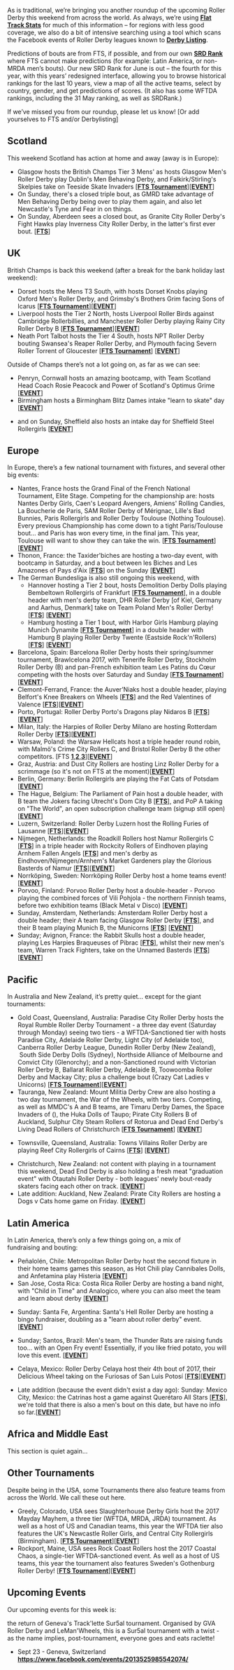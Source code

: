 <html><body><p class="p1"><span class="s1">As is traditional, we’re bringing you another roundup of the upcoming Roller Derby this weekend from across the world. As always, we’re using <a href="http://flattrackstats.com/"><span class="s2"><b>Flat Track Stats</b></span></a> for much of this information – for regions with less good coverage, we also do a bit of intensive searching using a tool which scans the Facebook events of Roller Derby leagues known to <strong><a href="http://derbylisting.com/dl/grid/">Derby Listing</a></strong>.</span></p>
<p class="p1"><span class="s1">Predictions of bouts are from FTS, if possible, and from our own <strong><a href="http://aoanla.pythonanywhere.com/SRDRankv2.html">SRD Rank</a></strong> where FTS cannot make predictions (for example: Latin America, or non-MRDA men’s bouts). Our new SRD Rank for June is out – the fourth for this year, with this years’ redesigned interface, allowing you to browse historical rankings for the last 10 years, view a map of all the active teams, select by country, gender, and get predictions of scores. (It also has some WFTDA rankings, including the 31 May ranking, as well as SRDRank.)</span></p>
<p class="p1"><span class="s1">If we’ve missed you from our roundup, please let us know! [Or add yourselves to FTS and/or Derbylisting]</span></p>

<h2 class="p2"><span class="s1"><b>Scotland</b></span></h2>
<p class="p2">This weekend Scotland has action at home and away (away is in Europe):</p>

<ul>
	<li class="p2">Glasgow hosts the British Champs Tier 3 Mens' as hosts Glasgow Men's Roller Derby play Dublin's Men Behaving Derby, and Falkirk/Stirling's Skelpies take on Teeside Skate Invaders [<a href="http://flattrackstats.com/tournaments/88824/overview"><strong>FTS Tournament</strong></a>][<a href="https://www.facebook.com/events/133440747209468/?"><strong>EVENT</strong></a>]</li>
	<li class="p2">On Sunday, there's a closed triple bout, as GMRD take advantage of Men Behaving Derby being over to play them again, and also let Newcastle's Tyne and Fear in on things.</li>
	<li class="p2">On Sunday, Aberdeen sees a closed bout, as Granite City Roller Derby's Fight Hawks play Inverness City Roller Derby, in the latter's first ever bout. [<a href="http://flattrackstats.com/bouts/95087"><strong>FTS</strong></a>]</li>
</ul>
<h2 class="p1">UK</h2>
<p class="p1"><span class="s1">British Champs is back this weekend (after a break for the bank holiday last weekend):</span></p>

<ul>
	<li class="p1">Dorset hosts the Mens T3 South, with hosts Dorset Knobs playing Oxford Men's Roller Derby, and Grimsby's Brothers Grim facing Sons of Icarus [<a href="http://flattrackstats.com/tournaments/88824/overview"><strong>FTS Tournament</strong></a>][<a href="https://www.facebook.com/events/614882472051472/"><strong>EVENT</strong></a>]</li>
	<li class="p1">Liverpool hosts the Tier 2 North, hosts Liverpool Roller Birds against Cambridge Rollerbillies, and Manchester Roller Derby playing Rainy City Roller Derby B [<a href="http://flattrackstats.com/tournaments/88819/overview"><strong>FTS Tournament</strong></a>][<a href="https://www.facebook.com/events/160436327783743/"><strong>EVENT</strong></a>]</li>
	<li class="p1">Neath Port Talbot hosts the Tier 4 South, hosts NPT Roller Derby bouting Swansea's Reaper Roller Derby, and Plymouth facing Severn Roller Torrent of Gloucester [<a href="http://flattrackstats.com/tournaments/88821"><strong>FTS Tournament</strong></a>] [<a href="https://www.facebook.com/events/102294037011195/"><strong>EVENT</strong></a>]</li>
</ul>
Outside of Champs there’s not a lot going on, as far as we can see:
<ul>
	<li>Penryn, Cornwall hosts an amazing bootcamp, with Team Scotland Head Coach Rosie Peacock and Power of Scotland's Optimus Grime [<a href="https://www.facebook.com/events/1510147849041417/?"><strong>EVENT</strong></a>]</li>
	<li>Birmingham hosts a Birmingham Blitz Dames intake "learn to skate" day [<a href="https://www.facebook.com/events/296226590820590/"><strong>EVENT</strong></a>]</li>
	<li>
<p class="p1"><span class="s1">and on Sunday, Sheffield also hosts an intake day for Sheffield Steel Rollergirls [<a href="https://www.facebook.com/events/1203005586479135/"><strong>EVENT</strong></a>]</span></p>
</li>
</ul>
<h2 class="p1">Europe</h2>
<p class="p1"><span class="s1">In Europe, there’s a few national tournament with fixtures, and several other big events:</span></p>

<ul>
	<li class="p1">Nantes, France hosts the Grand Final of the French National Tournament, Elite Stage. Competing for the championship are: hosts Nantes Derby Girls, Caen's Leopard Avengers, Amiens' Rolling Candies, La Boucherie de Paris, SAM Roller Derby of Mérignac, Lille's Bad Bunnies, Paris Rollergirls and Roller Derby Toulouse (Nothing Toulouse). Every previous Championship has come down to a tight Paris/Toulouse bout... and Paris has won every time, in the final jam. This year, Toulouse will want to show they can take the win. [<a href="http://flattrackstats.com/tournaments/86042/overview"><strong>FTS Tournament</strong></a>][<a href="https://www.facebook.com/events/124414168124991/"><strong>EVENT</strong></a>]</li>
	<li class="p1">Thonon, France: the Taxider'biches are hosting a two-day event, with bootcamp in Saturday, and a bout between les Biches and Les Amazones of Pays d'Aix [<a href="http://flattrackstats.com/node/93731"><strong>FTS</strong></a>] on the Sunday [<a href="https://www.facebook.com/events/300987646981645/"><strong>EVENT</strong></a>]</li>
	<li class="p1">The German Bundesliga is also still ongoing this weekend, with
<ul>
	<li class="p1">Hannover hosting a Tier 2 bout, hosts Demolition Derby Dolls playing Bembeltown Rollergirls of Frankfurt [<a href="http://flattrackstats.com/tournaments/88659/overview"><strong>FTS Tournament</strong></a>], in a double header with men's derby team, DHR Roller Derby [of Kiel, Germany and Aarhus, Denmark] take on Team Poland Men's Roller Derby! [<a href="http://flattrackstats.com/bouts/94905/overview"><strong>FTS</strong></a>] [<a href="https://www.facebook.com/events/298318617280458/"><strong>EVENT</strong></a>]</li>
	<li class="p1">Hamburg hosting a Tier 1 bout, with Harbor Girls Hamburg playing Munich Dynamite [<a href="http://flattrackstats.com/tournaments/88658/overview"><strong>FTS Tournament</strong></a>] in a double header with Hamburg B playing Roller Derby Twente (Eastside Rock'n'Rollers) [<a href="http://flattrackstats.com/node/92581"><strong>FTS</strong></a>] [<a href="https://www.facebook.com/events/319468288480260/"><strong>EVENT</strong></a>]</li>
</ul>
</li>
	<li class="p1">Barcelona, Spain: Barcelona Roller Derby hosts their spring/summer tournament, Brawlcelona 2017, with Tenerife Roller Derby, Stockholm Roller Derby (B) and pan-French exhibition team Les Patins du Cœur competing with the hosts over Saturday and Sunday [<a href="http://flattrackstats.com/tournaments/94898"><strong>FTS Tournament</strong></a>][<a href="https://www.facebook.com/events/1288145794640373/"><strong>EVENT</strong></a>]</li>
	<li class="p1">Clemont-Ferrand, France: the Auver’Niaks host a double header, playing Belfort's Knee Breakers on Wheels [<a href="http://flattrackstats.com/node/93981"><strong>FTS</strong></a>] and the Red Valentines of Valence [<a href="http://flattrackstats.com/node/93982"><strong>FTS</strong></a>][<a href="https://www.facebook.com/events/848093148688567/"><strong>EVENT</strong></a>]</li>
	<li class="p1">Porto, Portugal: Roller Derby Porto's Dragons play Nidaros B [<a href="http://flattrackstats.com/node/92880"><strong>FTS</strong></a>][<a href="https://www.facebook.com/events/245514255853767/"><strong>EVENT</strong></a>]</li>
	<li class="p1">Milan, Italy: the Harpies of Roller Derby Milano are hosting Rotterdam Roller Derby [<a href="http://flattrackstats.com/node/91623"><strong>FTS</strong></a>][<a href="https://www.facebook.com/events/135037733711181/"><strong>EVENT</strong></a>]</li>
	<li class="p1">Warsaw, Poland: the Warsaw Hellcats host a triple header round robin, with Malmö's Crime City Rollers C, and Bristol Roller Derby B the other competitors. [FTS <a href="http://flattrackstats.com/node/92561"><strong>1</strong></a>,<a href="http://flattrackstats.com/node/92562"><strong>2</strong></a>,<a href="http://flattrackstats.com/bouts/92603/overview"><strong>3</strong></a>][<a href="https://www.facebook.com/events/1869907053260089/"><strong>EVENT</strong></a>]</li>
	<li class="p1">Graz, Austria: and Dust City Rollers are hosting Linz Roller Derby for a scrimmage (so it's not on FTS at the moment)[<a href="https://www.facebook.com/events/804963576329151/"><strong>EVENT</strong></a>]</li>
	<li class="p1">Berlin, Germany: Berlin Rollergirls are playing the Fat Cats of Potsdam [<a href="https://www.facebook.com/events/303463900105280/"><strong>EVENT</strong></a>]</li>
	<li class="p1">The Hague, Belgium: The Parliament of Pain host a double header, with B team the Jokers facing Utrecht's Dom City B [<a href="http://flattrackstats.com/bouts/93685/overview"><strong>FTS</strong></a>], and PoP A taking on "The World", an open subscription challenge team (signup still open) [<a href="https://www.facebook.com/events/830557773742743/"><strong>EVENT</strong></a>]</li>
	<li class="p1">Luzern, Switzerland: Roller Derby Luzern host the Rolling Furies of Lausanne [<a href="http://flattrackstats.com/node/91604"><strong>FTS</strong></a>][<a href="https://www.facebook.com/events/1880674988840350/"><strong>EVENT</strong></a>]</li>
	<li class="p1">Nijmegen, Netherlands: the Roadkill Rollers host Namur Rollergirls C [<a href="http://flattrackstats.com/node/92283"><strong>FTS</strong></a>] in a triple header with Rockcity Rollers of Eindhoven playing Arnhem Fallen Angels [<a href="http://flattrackstats.com/node/93183"><strong>FTS</strong></a>] and men's derby as Eindhoven/Nijmegen/Arnhem's Market Gardeners play the Glorious Basterds of Namur [<a href="http://flattrackstats.com/bouts/94907/overview"><strong>FTS</strong></a>][<a href="https://www.facebook.com/events/1862152250724857/"><strong>EVENT</strong></a>]</li>
	<li class="p1">Norrköping, Sweden: Norrköping Roller Derby host a home teams event! [<a href="https://www.facebook.com/events/298871320539862/"><strong>EVENT</strong></a>]</li>
	<li class="p1">Porvoo, Finland: Porvoo Roller Derby host a double-header - Porvoo playing the combined forces of Vili Pohjola - the northern Finnish teams, before two exhibition teams (Black Metal v Disco) [<a href="https://www.facebook.com/events/275519886194159/"><strong>EVENT</strong></a>]</li>
	<li class="p1">Sunday, Amsterdam, Netherlands: Amsterdam Roller Derby host a double header; their A team facing Glasgow Roller Derby [<a href="http://flattrackstats.com/node/91636"><strong>FTS</strong></a>], and their B team playing Munich B, the Municorns [<a href="http://flattrackstats.com/node/91637"><strong>FTS</strong></a>] [<a href="https://www.facebook.com/events/281308628922990/"><strong>EVENT</strong></a>]</li>
	<li class="p1">Sunday; Avignon, France: the Rabbit Skulls host a double header, playing Les Harpies Braqueuses of Pibrac [<a href="http://flattrackstats.com/bouts/94910/overview"><strong>FTS</strong></a>], whilst their new men's team, Warren Track Fighters, take on the Unnamed Basterds [<a href="http://flattrackstats.com/bouts/94912/overview"><strong>FTS</strong></a>] [<a href="https://www.facebook.com/events/145943315924931/"><strong>EVENT</strong></a>]
<p class="p1"></p>
</li>
</ul>
<h2 class="p2"><span class="s1"><b>Pacific</b></span></h2>
In Australia and New Zealand, it’s pretty quiet... except for the giant tournaments:
<ul>
	<li>Gold Coast, Queensland, Australia: Paradise City Roller Derby hosts the Royal Rumble Roller Derby Tournament - a three day event (Saturday through Monday) seeing two tiers - a WFTDA-Sanctioned tier with hosts Paradise City, Adelaide Roller Derby, Light City (of Adelaide too), Canberra Roller Derby League, Dunedin Roller Derby (New Zealand),  South Side Derby Dolls (Sydney), Northside Alliance of Melbourne and Convict City (Glenorchy); and a non-Sanctioned round with Victorian Roller Derby B, Ballarat Roller Derby, Adelaide B, Toowoomba Roller Derby and Mackay City; plus a challenge bout (Crazy Cat Ladies v Unicorns) [<a href="http://flattrackstats.com/tournaments/94913"><strong>FTS Tournament</strong></a>][<a href="https://www.facebook.com/events/1755981511381637/"><strong>EVENT</strong></a>]</li>
	<li>Tauranga, New Zealand: Mount Militia Derby Crew are also hosting a two day tournament, the War of the Wheels, with two tiers. Competing, as well as MMDC's A and B teams, are Timaru Derby Dames, the Space Invaders of (), the Huka Dolls of Taupo; Pirate City Rollers B of Auckland, Sulphur City Steam Rollers of Rotorua and Dead End Derby's Living Dead Rollers of Christchurch [<a href="http://flattrackstats.com/tournaments/94928"><strong>FTS Tournament</strong></a>] [<a href="https://www.facebook.com/events/1905270036382453/"><strong>EVENT</strong></a>]</li>
	<li>
<p class="p1"><span class="s1">Townsville, Queensland, Australia: Towns Villains Roller Derby are playing Reef City Rollergirls of Cairns [<a href="http://flattrackstats.com/bouts/94942/overview"><strong>FTS</strong></a>] [<a href="https://www.facebook.com/events/181884225668539/"><strong>EVENT</strong></a>] </span></p>
</li>
	<li>Christchurch, New Zealand: not content with playing in a tournament this weekend, Dead End Derby is also holding a fresh meat "graduation event" with Otautahi Roller Derby - both leagues' newly bout-ready skaters facing each other on track. [<a href="https://www.facebook.com/events/105232183412492/"><strong>EVENT</strong></a>]</li>
	<li>Late addition: Auckland, New Zealand: Pirate City Rollers are hosting a Dogs v Cats home game on Friday. [<a href="https://www.facebook.com/events/1499444790119342/?"><strong>EVENT</strong></a>]</li>
</ul>
<h2><span class="s1"><b>Latin America</b></span></h2>
<p class="p2">In Latin America, there’s only a few things going on, a mix of fundraising and bouting:</p>

<ul>
	<li class="p2">Peñalolén, Chile: Metropolitan Roller Derby host the second fixture in their home teams games this season, as Hot Chili play Cannibales Dolls, and Anfetamina play Histeria [<a href="https://www.facebook.com/events/208829029637754/?"><strong>EVENT</strong></a>]</li>
	<li class="p2">San Jose, Costa Rica: Costa Rica Roller Derby are hosting a band night, with "Child in Time" and Analogico, where you can also meet the team and learn about derby [<a href="https://www.facebook.com/events/1486295914755787/"><strong>EVENT</strong></a>]</li>
	<li class="p2">
<p class="p1"><span class="s1">Sunday: Santa Fe, Argentina: Santa's Hell Roller Derby are hosting a bingo fundraiser, doubling as a "learn about roller derby" event. [<a href="https://www.facebook.com/events/1361360757283862/"><strong>EVENT</strong></a>]</span></p>
</li>
	<li class="p2">
<p class="p1"><span class="s1">Sunday; Santos, Brazil: Men's team, the Thunder Rats are raising funds too... with an Open Fry event! Essentially, if you like fried potato, you will love this event. [<a href="https://www.facebook.com/events/1817918648524498/"><strong>EVENT</strong></a>]</span></p>
</li>
	<li class="p2">
<p class="p1"><span class="s1">Celaya, Mexico: Roller Derby Celaya host their 4th bout of 2017, their Delicious Wheel taking on the Furiosas of San Luis Potosí [<a href="http://flattrackstats.com/bouts/94943"><strong>FTS</strong></a>][<a href="https://www.facebook.com/events/1196382890507285/?"><strong>EVENT</strong></a>]</span></p>
</li>
	<li class="p2">Late addition (because the event didn't exist a day ago): Sunday: Mexico City, Mexico: the Catrinas host a game against Querétaro All Stars [<a href="http://flattrackstats.com/bouts/95054/overview"><strong>FTS</strong></a>], we're told that there is also a men's bout on this date, but have no info so far.[<a href="https://www.facebook.com/events/163102300895148/?"><strong>EVENT</strong></a>]</li>
</ul>
<h2 class="p2">Africa and Middle East</h2>
This section is quiet again…
<h2>Other Tournaments</h2>
Despite being in the USA, some Tournaments there also feature teams from across the World. We call these out here.
<ul>
	<li>Greely, Colorado, USA sees Slaughterhouse Derby Girls host the 2017 Mayday Mayhem, a three tier (WFTDA, MRDA, JRDA) tournament. As well as a host of US and Canadian teams, this year the WFTDA tier also features the UK's Newcastle Roller Girls, and Central City Rollergirls (Birmingham). [<a href="http://flattrackstats.com/tournaments/94350"><strong>FTS Tournament</strong></a>][<a href="https://www.facebook.com/events/1618942931736340/"><strong>EVENT</strong></a>]</li>
	<li>Rockport, Maine, USA sees Rock Coast Rollers host the 2017 Coastal Chaos, a single-tier WFTDA-sanctioned event. As well as a host of US teams, this year the tournament also features Sweden's Gothenburg Roller Derby! [<a href="http://flattrackstats.com/tournaments/94070/overview"><strong>FTS Tournament</strong></a>][<a href="https://www.facebook.com/events/200799550402613/"><strong>EVENT</strong></a>]</li>
</ul>
<h2>Upcoming Events</h2>
Our upcoming events for this week is:

the return of Geneva's Track'lette Sur5al tournament. Organised by GVA Roller Derby and LeMan'Wheels, this is a Sur5al tournament with a twist - as the name implies, post-tournament, everyone goes and eats raclette!
<ul>
	<li>Sept 23 - Geneva, Switzerland <a href="https://www.facebook.com/events/2013525985542074/"><strong>https://www.facebook.com/events/2013525985542074/</strong></a></li>
</ul>
 </body></html>
